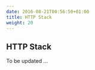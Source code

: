 ```yaml
---
date: 2016-08-21T00:56:50+01:00
title: HTTP Stack
weight: 20
---
```


## HTTP Stack

To be updated ... 
